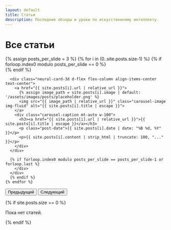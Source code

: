```yaml
---
layout: default
title: Статьи
description: Последние обзоры и уроки по искусственному интеллекту.
---
```


<h1>Все статьи</h1>

<div id="articlesCarousel" class="carousel slide" data-bs-ride="carousel">
  <div class="carousel-inner">
    {% assign posts_per_slide = 3 %}
    {% for i in (0..site.posts.size-1) %}
      {% if forloop.index0 modulo posts_per_slide == 0 %}
      <div class="carousel-item {% if forloop.first %}active{% endif %}">
        <div class="d-flex justify-content-center gap-3">
      {% endif %}

      <div class="neural-card-3d d-flex flex-column align-items-center text-center">
        <a href="{{ site.posts[i].url | relative_url }}">
          {% assign image_path = site.posts[i].image | default: '/assets/images/posts/placeholder.png' %}
          <img src="{{ image_path | relative_url }}" class="carousel-image img-fluid" alt="{{ site.posts[i].title | escape }}">
        </a>
        <div class="carousel-caption mt-auto w-100">
          <h3><a href="{{ site.posts[i].url | relative_url }}">{{ site.posts[i].title | escape }}</a></h3>
          <p class="post-date">{{ site.posts[i].date | date: "%B %d, %Y" }}</p>
          <p>{{ site.posts[i].content | strip_html | truncate: 100, "..." }}</p>
        </div>
      </div>

      {% if forloop.index0 modulo posts_per_slide == posts_per_slide-1 or forloop.last %}
        </div>
      </div>
      {% endif %}
    {% endfor %}
  </div>

  <button class="carousel-control-prev" type="button" data-bs-target="#articlesCarousel" data-bs-slide="prev">
    <span class="carousel-control-prev-icon"></span>
    <span class="visually-hidden">Предыдущий</span>
  </button>
  <button class="carousel-control-next" type="button" data-bs-target="#articlesCarousel" data-bs-slide="next">
    <span class="carousel-control-next-icon"></span>
    <span class="visually-hidden">Следующий</span>
  </button>
</div>

{% if site.posts.size == 0 %}
<p>Пока нет статей.</p>
{% endif %}
